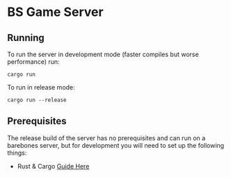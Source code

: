 # BS Game Server

## Running

To run the server in development mode (faster compiles but worse performance) run:

``cargo run``

To run in release mode:

``cargo run --release``

## Prerequisites

The release build of the server has no prerequisites and can run on a barebones server, but for development you will need to set up the following things:

* Rust & Cargo [Guide Here](https://www.rust-lang.org/learn/get-started)